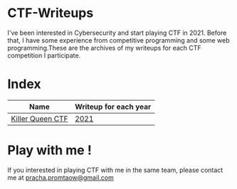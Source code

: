 # CTF-Writeups
I've been interested in Cybersecurity and start playing CTF in 2021. Before that, I have some experience from competitive programming and some web programming.These are the archives of my writeups for each CTF competition I participate.

# Index
|  Name   | Writeup for each year |
|---------|-----------------------|
| [Killer Queen CTF](https://www.killerqueenctf.org/) | [2021](/KillerQueen2021)         |

# Play with me !
If you interested in playing CTF with me in the same team, please contact me at [pracha.promtaow@gmail.com](mailto:pracha.promtaow@gmail.com)
